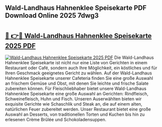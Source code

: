 ## Wald-Landhaus Hahnenklee Speisekarte PDF Download Online 2025 7dwg3

# <h2><a href="http://gc710s.nevu.top/?p=Wald-Landhaus+Hahnenklee+Speisekarte">🔗 👉🔴 Wald-Landhaus Hahnenklee Speisekarte 2025 PDF</a></h2>

[![Wald-Landhaus Hahnenklee Speisekarte 2025 PDF](https://i.imgur.com/dBaPXMq.png)](http://gc710s.nevu.top/?p=Wald-Landhaus+Hahnenklee+Speisekarte)
Die Wald-Landhaus Hahnenklee Speisekarte ist nicht nur eine Liste von Gerichten in einem Restaurant oder Café, sondern auch Ihre Möglichkeit, ein köstliches und für Ihren Geschmack geeignetes Gericht zu wählen. Auf der Wald-Landhaus Hahnenklee Speisekarte unserer Cafeteria finden Sie eine große Auswahl an frischem Gemüse und Obst, mit denen Sie leichte und frische Salate zubereiten können. Für Fleischliebhaber bietet unsere Wald-Landhaus Hahnenklee Speisekarte eine große Auswahl an Gerichten: Rindfleisch, Schweinefleisch, Huhn und Fisch. Unseren Auserwählten bieten wir exquisite Gerichte wie Schaschlik und Steak an, die auf einem alten, natürlichen Feuer zubereitet werden. Unser Restaurant bietet eine große Auswahl an Desserts, von traditionellen Torten und Kuchen bis hin zu erlesenen Crème Brûlée und Schokoladensuppen.
